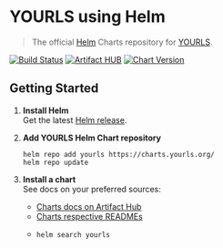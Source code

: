 # YOURLS using Helm

> The official [Helm](https://helm.sh) Charts repository for [YOURLS](https://yourls.org).

[![Build Status](https://github.com/YOURLS/charts/workflows/Charts%20CI/badge.svg)](https://github.com/YOURLS/charts/actions)
[![Artifact HUB](https://img.shields.io/endpoint?url=https://artifacthub.io/badge/repository/yourls)](https://artifacthub.io/packages/search?repo=yourls)
[![Chart Version](https://img.shields.io/badge/dynamic/yaml.svg?color=blue&label=chart&prefix=v&query=entries.yourls%5B0%5D.version&url=https%3A%2F%2Fcharts.yourls.org%2Findex.yaml)](https://artifacthub.io/packages/helm/yourls/yourls)

## Getting Started

1. **Install Helm**  
   Get the latest [Helm release](https://helm.sh/docs/intro/install/).

2. **Add YOURLS Helm Chart repository**  
   ```console
   helm repo add yourls https://charts.yourls.org/
   helm repo update
   ```

3. **Install a chart**  
   See docs on your preferred sources:
   * [Charts docs on Artifact Hub](https://artifacthub.io/packages/search?org=yourls)
   * [Charts respective READMEs](charts)
   * ```
     helm search yourls
     ```

